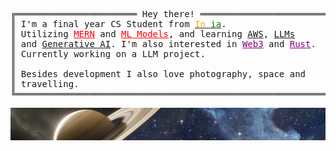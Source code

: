 <pre>
╔═══════════════════════ Hey there! ════════════════════════╗
║ I'm a final year CS Student from <a href="https://www.incredibleindia.org/content/incredible-india-v2/en.html"><span style="color: orange;">In</span><span style="color: white;">d</span><span style="color: green;">ia</span></a>.                   ║    😁 <a href="https://arindal1.github.io/dev-portfolio-2/">Arindal Char</a>                         [Contact Me]
║ Utilizing <a href="https://www.mongodb.com/resources/languages/mern-stack-tutorial" style="color: red;">MERN</a> and <a href="https://lakefs.io/blog/machine-learning-architecture/" style="color: red;">ML Models</a>, and learning <a href="https://docs.aws.amazon.com/">AWS</a>, <a href="https://cloud.google.com/ai/llms">LLMs</a>      ║     ├─ Development                               │
║ and <a href="https://cloud.google.com/use-cases/generative-ai">Generative AI</a>. I'm also interested in <a href="https://hbr.org/2022/05/what-is-web3" style="color: purple;">Web3</a> and <a href="https://doc.rust-lang.org/stable/" style="color: purple;">Rust</a>.  ║     │   ├─ <a href="https://github.com/arindal1/minesweeper-ReactJS">Minesweeper Mini-Game</a>               <a href = "mailto: arindalchar17@gmail.com">Gmail</a>
║ Currently working on a LLM project.                       ║     │   ├─ <a href="https://github.com/arindal1/iPhone15-pro">iPhone 13 Pro</a>                      <a href="https://twitter.com/arindal_17">Twitter</a>
║                                                           ║     │   └─ <a href="https://github.com/arindal1/blynk-mern-app">Blynk: Chat App</a>                    <a href="https://leetcode.com/arindal/">LeetCode</a>
║ Besides development I also love photography, space and    ║     └─ Machine Learning    
║ travelling.                                               ║         ├─ <a href="https://github.com/arindal1/anomaly-threat-hunter-ml">Nethunter</a>
╚═══════════════════════════════════════════════════════════╝         └─ <a href="https://github.com/arindal1/yolov5-onnx-object-recognition">YOLOv5</a>
</pre>

![header](res/14.png)

<!-- ![arindal1 stats](https://github-readme-stats.vercel.app/api?username=arindal1&show_icons=true&theme=tokyonight) -->

